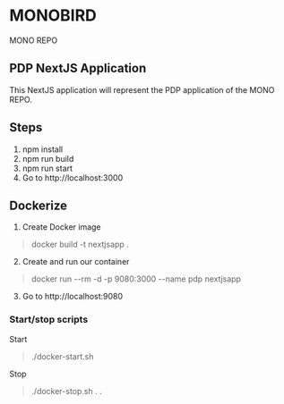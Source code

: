 # MONOBIRD

MONO REPO

## PDP NextJS Application

This NextJS application will represent the PDP application of the MONO REPO.

## Steps

1. npm install
2. npm run build
3. npm run start
4. Go to http://localhost:3000

## Dockerize

1. Create Docker image

> docker build -t nextjsapp .

2. Create and run our container

> docker run --rm -d -p 9080:3000 --name pdp nextjsapp

3. Go to http://localhost:9080

### Start/stop scripts

Start

> ./docker-start.sh

Stop

> ./docker-stop.sh
.
.
